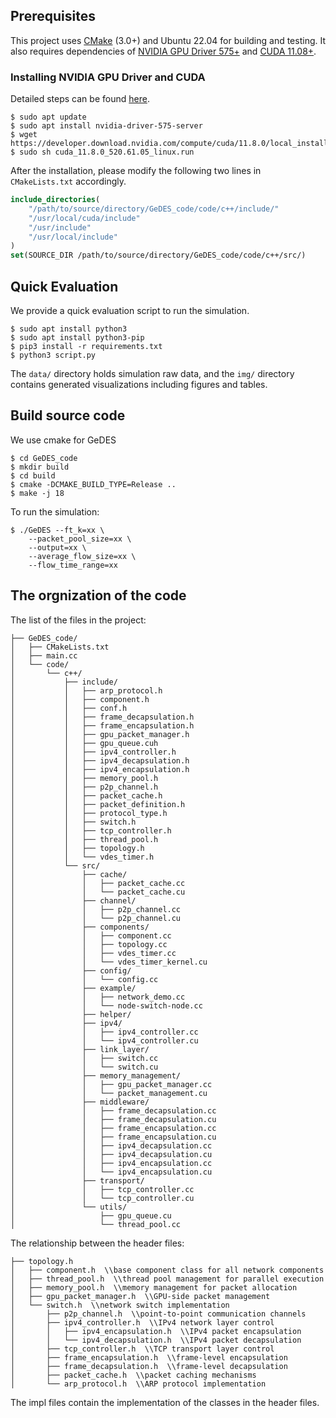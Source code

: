 ## Prerequisites
This project uses [CMake](https://cmake.org/) (3.0+) and Ubuntu 22.04 for building and testing.
It also requires dependencies of [NVIDIA GPU Driver 575+](https://www.nvidia.com/en-us/geforce/drivers/) and [CUDA 11.08+](https://developer.nvidia.com/cuda-11-8-0-download-archive).

### Installing NVIDIA GPU Driver and CUDA
Detailed steps can be found [here](https://docs.nvidia.com/datacenter/tesla/tesla-installation-notes/index.html).

```shell
$ sudo apt update
$ sudo apt install nvidia-driver-575-server
$ wget https://developer.download.nvidia.com/compute/cuda/11.8.0/local_installers/cuda_11.8.0_520.61.05_linux.run
$ sudo sh cuda_11.8.0_520.61.05_linux.run
```

After the installation, please modify the following two lines in `CMakeLists.txt` accordingly.

```cmake
include_directories(
    "/path/to/source/directory/GeDES_code/code/c++/include/"
    "/usr/local/cuda/include"
    "/usr/include"
    "/usr/local/include"
)
set(SOURCE_DIR /path/to/source/directory/GeDES_code/code/c++/src/)
```

## Quick Evaluation
We provide a quick evaluation script to run the simulation.
```shell
$ sudo apt install python3
$ sudo apt install python3-pip
$ pip3 install -r requirements.txt
$ python3 script.py
```

The `data/` directory holds simulation raw data, and the `img/` directory contains generated visualizations including figures and tables.

## Build source code

We use cmake for GeDES 

```shell
$ cd GeDES_code
$ mkdir build
$ cd build
$ cmake -DCMAKE_BUILD_TYPE=Release ..
$ make -j 18
```
To run the simulation:

```shell
$ ./GeDES --ft_k=xx \
    --packet_pool_size=xx \
    --output=xx \
    --average_flow_size=xx \
    --flow_time_range=xx
```



## The orgnization of the code
The list of the files in the project:
```
├── GeDES_code/
│   ├── CMakeLists.txt
│   ├── main.cc
│   └── code/
│       └── c++/
│           ├── include/
│           │   ├── arp_protocol.h
│           │   ├── component.h
│           │   ├── conf.h
│           │   ├── frame_decapsulation.h
│           │   ├── frame_encapsulation.h
│           │   ├── gpu_packet_manager.h
│           │   ├── gpu_queue.cuh
│           │   ├── ipv4_controller.h
│           │   ├── ipv4_decapsulation.h
│           │   ├── ipv4_encapsulation.h
│           │   ├── memory_pool.h
│           │   ├── p2p_channel.h
│           │   ├── packet_cache.h
│           │   ├── packet_definition.h
│           │   ├── protocol_type.h
│           │   ├── switch.h
│           │   ├── tcp_controller.h
│           │   ├── thread_pool.h
│           │   ├── topology.h
│           │   └── vdes_timer.h
│           └── src/
│               ├── cache/
│               │   ├── packet_cache.cc
│               │   └── packet_cache.cu
│               ├── channel/
│               │   ├── p2p_channel.cc
│               │   └── p2p_channel.cu
│               ├── components/
│               │   ├── component.cc
│               │   ├── topology.cc
│               │   ├── vdes_timer.cc
│               │   └── vdes_timer_kernel.cu
│               ├── config/
│               │   └── config.cc
│               ├── example/
│               │   ├── network_demo.cc
│               │   └── node-switch-node.cc
│               ├── helper/
│               ├── ipv4/
│               │   ├── ipv4_controller.cc
│               │   └── ipv4_controller.cu
│               ├── link_layer/
│               │   ├── switch.cc
│               │   └── switch.cu
│               ├── memory_management/
│               │   ├── gpu_packet_manager.cc
│               │   └── packet_management.cu
│               ├── middleware/
│               │   ├── frame_decapsulation.cc
│               │   ├── frame_decapsulation.cu
│               │   ├── frame_encapsulation.cc
│               │   ├── frame_encapsulation.cu
│               │   ├── ipv4_decapsulation.cc
│               │   ├── ipv4_decapsulation.cu
│               │   ├── ipv4_encapsulation.cc
│               │   └── ipv4_encapsulation.cu
│               ├── transport/
│               │   ├── tcp_controller.cc
│               │   └── tcp_controller.cu
│               └── utils/
│                   ├── gpu_queue.cu
│                   └── thread_pool.cc
```
The relationship between the header files:
```
├── topology.h 
│   ├── component.h  \\base component class for all network components
│   ├── thread_pool.h  \\thread pool management for parallel execution
│   ├── memory_pool.h  \\memory management for packet allocation
│   ├── gpu_packet_manager.h  \\GPU-side packet management
│   └── switch.h  \\network switch implementation
│       ├── p2p_channel.h  \\point-to-point communication channels
│       ├── ipv4_controller.h  \\IPv4 network layer control
│       │   ├── ipv4_encapsulation.h  \\IPv4 packet encapsulation
│       │   └── ipv4_decapsulation.h  \\IPv4 packet decapsulation
│       ├── tcp_controller.h  \\TCP transport layer control
│       ├── frame_encapsulation.h  \\frame-level encapsulation
│       ├── frame_decapsulation.h  \\frame-level decapsulation
│       ├── packet_cache.h  \\packet caching mechanisms
│       └── arp_protocol.h  \\ARP protocol implementation
```
The impl files contain the implementation of the classes in the header files.
